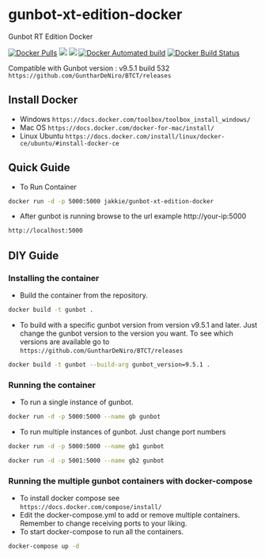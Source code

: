 # gunbot-xt-edition-docker

Gunbot RT Edition Docker

[![Docker Pulls](https://img.shields.io/docker/pulls/jakkie/gunbot-xt-edition-docker.svg)](https://hub.docker.com/r/jakkie/gunbot-xt-edition-docker/)
[![](https://images.microbadger.com/badges/image/jakkie/gunbot-xt-edition-docker.svg)](https://microbadger.com/images/jakkie/gunbot-xt-edition-docker "Get your own image badge on microbadger.com")
[![](https://images.microbadger.com/badges/version/jakkie/gunbot-xt-edition-docker.svg)](https://microbadger.com/images/jakkie/gunbot-xt-edition-docker "Get your own version badge on microbadger.com")
[![Docker Automated build](https://img.shields.io/docker/automated/jakkie/gunbot-xt-edition-docker.svg)](https://hub.docker.com/r/jakkie/gunbot-xt-edition-docker/)
[![Docker Build Status](https://img.shields.io/docker/build/jakkie/gunbot-xt-edition-docker.svg)](https://hub.docker.com/r/jakkie/gunbot-xt-edition-docker/)

Compatible with Gunbot version : v9.5.1 build 532
`https://github.com/GuntharDeNiro/BTCT/releases`

## Install Docker

- Windows `https://docs.docker.com/toolbox/toolbox_install_windows/`
- Mac OS `https://docs.docker.com/docker-for-mac/install/`
- Linux Ubuntu `https://docs.docker.com/install/linux/docker-ce/ubuntu/#install-docker-ce`

## Quick Guide

- To Run Container

```bash
docker run -d -p 5000:5000 jakkie/gunbot-xt-edition-docker
```

- After gunbot is running browse to the url example http://your-ip:5000

```bash
http://localhost:5000
```

## DIY Guide

### Installing the container

- Build the container from the repository.

```bash
docker build -t gunbot .
```

- To build with a specific gunbot version from version v9.5.1 and later. Just change the gunbot version to the version you want. To see which versions are available go to `https://github.com/GuntharDeNiro/BTCT/releases`

```bash
docker build -t gunbot --build-arg gunbot_version=9.5.1 .
```

### Running the container

- To run a single instance of gunbot.

```bash
docker run -d -p 5000:5000 --name gb gunbot
```

- To run multiple instances of gunbot. Just change port numbers

```bash
docker run -d -p 5000:5000 --name gb1 gunbot
```

```bash
docker run -d -p 5001:5000 --name gb2 gunbot
```

### Running the multiple gunbot containers with docker-compose

- To install docker compose see `https://docs.docker.com/compose/install/`
- Edit the docker-compose.yml to add or remove multiple containers. Remember to change receiving ports to your liking.
- To start docker-compose to run all the containers.

```bash
docker-compose up -d
```
